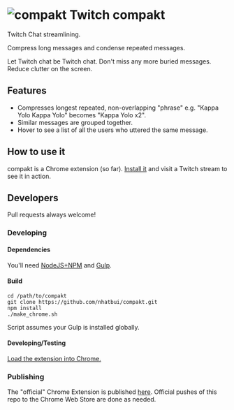 # ![compakt](assets/icon_128.svg) Twitch compakt
Twitch Chat streamlining.

Compress long messages and condense repeated messages.

Let Twitch chat be Twitch chat. Don't miss any more buried messages. Reduce clutter on the screen.

## Features
* Compresses longest repeated, non-overlapping "phrase" e.g. "Kappa Yolo Kappa Yolo" becomes "Kappa Yolo x2".
* Similar messages are grouped together.
* Hover to see a list of all the users who uttered the same message.

## How to use it
compakt is a Chrome extension (so far). [Install it](https://chrome.google.com/webstore/detail/twitch-compakt/gfjfndigkjbiabgckjpngijjdkmebeje?hl=en-US) and visit a Twitch stream to see it in action.

## Developers
Pull requests always welcome!

### Developing

#### Dependencies
You'll need [NodeJS+NPM](https://nodejs.org/en/download/) and [Gulp](https://github.com/gulpjs/gulp/blob/master/docs/getting-started.md).

#### Build
```
cd /path/to/compakt
git clone https://github.com/nhatbui/compakt.git
npm install
./make_chrome.sh
```

Script assumes your Gulp is installed globally.

#### Developing/Testing
[Load the extension into Chrome.](https://developer.chrome.com/extensions/getstarted#unpacked)

### Publishing
The "official" Chrome Extension is published [here](https://chrome.google.com/webstore/detail/twitch-compakt/gfjfndigkjbiabgckjpngijjdkmebeje?hl=en-US). Official pushes of this repo to the Chrome Web Store are done as needed.
